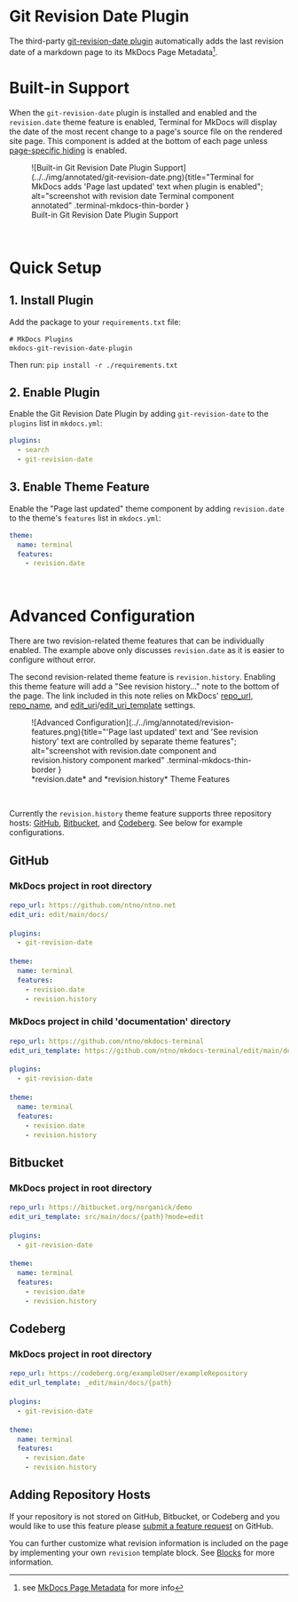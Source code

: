 # Git Revision Date Plugin
The third-party [git-revision-date plugin] automatically adds the last revision date of a markdown page to its MkDocs Page Metadata[^mkdocs-page-meta].  

[git-revision-date plugin]: https://github.com/zhaoterryy/mkdocs-git-revision-date-plugin
[MkDocs Page Metadata]: https://www.mkdocs.org/user-guide/writing-your-docs/#meta-data
[^mkdocs-page-meta]: see [MkDocs Page Metadata] for more info

# Built-in Support
When the `git-revision-date` plugin is installed and enabled and the `revision.date` theme feature is enabled, Terminal for MkDocs will display the date of the most recent change to a page's source file on the rendered site page.  This component is added at the bottom of each page unless [page-specific hiding] is enabled.

<section markdown>
<figure markdown>
![Built-in Git Revision Date Plugin Support](../../img/annotated/git-revision-date.png){title="Terminal for MkDocs adds 'Page last updated' text when plugin is enabled"; alt="screenshot with revision date Terminal component annotated" .terminal-mkdocs-thin-border }
<figcaption>Built-in Git Revision Date Plugin Support</figcaption>
</figure>
</section>
<br>

[page-specific hiding]: ../../features#page-features


# Quick Setup

## 1. Install Plugin
Add the package to your `requirements.txt` file:

```text
# MkDocs Plugins
mkdocs-git-revision-date-plugin
```

Then run:  `pip install -r ./requirements.txt`


## 2. Enable Plugin

Enable the Git Revision Date Plugin by adding `git-revision-date` to the `plugins` list in `mkdocs.yml`:
```yaml
plugins:
  - search
  - git-revision-date
```

## 3. Enable Theme Feature  
Enable the "Page last updated" theme component by adding `revision.date` to the theme's `features` list in `mkdocs.yml`:
```yaml
theme:
  name: terminal
  features:
    - revision.date
```
<br>

# Advanced Configuration
There are two revision-related theme features that can be individually enabled.  The example above only discusses `revision.date` as it is easier to configure without error.  

The second revision-related theme feature is `revision.history`.  Enabling this theme feature will add a "See revision history..." note to the bottom of the page.  The link included in this note relies on MkDocs' [repo_url], [repo_name], and [edit_uri]/[edit_uri_template] settings.  

[repo_url]: https://www.mkdocs.org/user-guide/configuration/#repo_url
[repo_name]: https://www.mkdocs.org/user-guide/configuration/#repo_name
[edit_uri]: https://www.mkdocs.org/user-guide/configuration/#edit_uri
[edit_uri_template]: https://www.mkdocs.org/user-guide/configuration/#edit_uri_template

<section markdown>
<figure markdown>
![Advanced Configuration](../../img/annotated/revision-features.png){title="'Page last updated' text and 'See revision history' text are controlled by separate theme features"; alt="screenshot with revision.date component and revision.history component marked" .terminal-mkdocs-thin-border }
<figcaption markdown>*revision.date* and *revision.history* Theme Features</figcaption>
</figure>
</section>
<br>

Currently the `revision.history` theme feature supports three repository hosts: [GitHub], [Bitbucket], and [Codeberg].  See below for example configurations.  

[GitHub]: git-revision.md#github
[Bitbucket]: git-revision.md#bitbucket
[Codeberg]: git-revision.md#codeberg

## GitHub

### MkDocs project in root directory
```yaml
repo_url: https://github.com/ntno/ntno.net  
edit_uri: edit/main/docs/

plugins:
  - git-revision-date

theme:
  name: terminal
  features:
    - revision.date
    - revision.history  
```

### MkDocs project in child 'documentation' directory
```yaml
repo_url: https://github.com/ntno/mkdocs-terminal
edit_uri_template: https://github.com/ntno/mkdocs-terminal/edit/main/documentation/docs/{path}

plugins:
  - git-revision-date

theme:
  name: terminal
  features:
    - revision.date
    - revision.history  
```

## Bitbucket
### MkDocs project in root directory
```yaml
repo_url: https://bitbucket.org/norganick/demo
edit_uri_template: src/main/docs/{path}?mode=edit

plugins:
  - git-revision-date

theme:
  name: terminal
  features:
    - revision.date
    - revision.history  
```

## Codeberg
### MkDocs project in root directory
```yaml
repo_url: https://codeberg.org/exampleUser/exampleRepository
edit_url_template: _edit/main/docs/{path}

plugins:
  - git-revision-date

theme:
  name: terminal
  features:
    - revision.date
    - revision.history
```

## Adding Repository Hosts
If your repository is not stored on GitHub, Bitbucket, or Codeberg and you would like to use this feature please [submit a feature request] on GitHub.  

You can further customize what revision information is included on the page by implementing your own `revision` template block.  See [Blocks] for more information.

[submit a feature request]: https://github.com/ntno/mkdocs-terminal/issues/new/choose
[Blocks]: ../../blocks 
